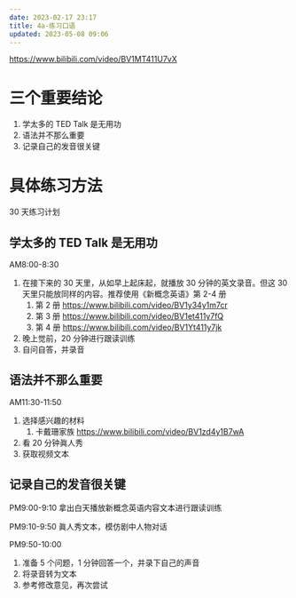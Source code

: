 ```yaml
---
date: 2023-02-17 23:17
title: 4a-练习口语
updated: 2023-05-08 09:06
---
```


https://www.bilibili.com/video/BV1MT411U7vX

# 三个重要结论

1. 学太多的 TED Talk 是无用功
2. 语法并不那么重要
3. 记录自己的发音很关键

# 具体练习方法

30 天练习计划

## 学太多的 TED Talk 是无用功

AM8:00-8:30

1. 在接下来的 30 天里，从如早上起床起，就播放 30 分钟的英文录音。但这 30 天里只能放同样的内容。推荐使用《新概念英语》第 2-4 册
   1. 第 2 册 https://www.bilibili.com/video/BV1y34y1m7cr
   2. 第 3 册 https://www.bilibili.com/video/BV1et411y7fQ
   3. 第 4 册 https://www.bilibili.com/video/BV1Yt411y7jk
2. 晚上觉前，20 分钟进行跟读训练
3. 自问自答，并录音

## 语法并不那么重要

AM11:30-11:50

1. 选择感兴趣的材料
   1. 卡戴珊家族 https://www.bilibili.com/video/BV1zd4y1B7wA
2. 看 20 分钟眞人秀
3. 获取视频文本

## 记录自己的发音很关键

PM9:00-9:10
拿出白天播放新概念英语内容文本进行跟读训练

PM9:10-9:50
眞人秀文本，模仿剧中人物对话

PM9:50-10:00

1. 准备 5 个问题，1 分钟回答一个，并录下自己的声音
2. 将录音转为文本
3. 参考修改意见，再次尝试